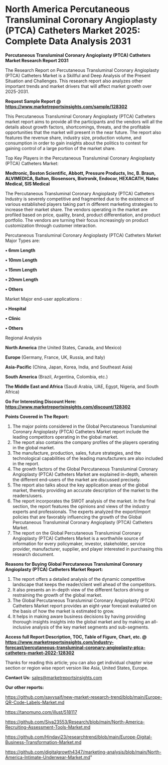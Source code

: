 # North America Percutaneous Transluminal Coronary Angioplasty (PTCA) Catheters Market 2025: Complete Data Analysis 2031

<strong>Percutaneous Transluminal Coronary Angioplasty (PTCA) Catheters Market Research Report 2031</strong>

The Research Report on Percutaneous Transluminal Coronary Angioplasty (PTCA) Catheters Market is a Skillful and Deep Analysis of the Present Situation and Challenges. This research report also analyzes other important trends and market drivers that will affect market growth over 2025-2031.

<strong>Request Sample Report @ <a href=https://www.marketreportsinsights.com/sample/128302>https://www.marketreportsinsights.com/sample/128302</a></strong>

This Percutaneous Transluminal Coronary Angioplasty (PTCA) Catheters market report aims to provide all the participants and the vendors will all the details about growth factors, shortcomings, threats, and the profitable opportunities that the market will present in the near future. The report also features the revenue share, industry size, production volume, and consumption in order to gain insights about the politics to contest for gaining control of a large portion of the market share.

Top Key Players in the Percutaneous Transluminal Coronary Angioplasty (PTCA) Catheters Market:

<strong>Medtronic, Boston Scientific, Abbott, Pressure Products, Inc, B. Braun, ALVIMEDICA, Balton, Biosensors, Biotronik, Endocor, HEXACATH, Natec Medical, SIS Medical</strong>

The Percutaneous Transluminal Coronary Angioplasty (PTCA) Catheters Industry is severely competitive and fragmented due to the existence of various established players taking part in different marketing strategies to increase their market share. The vendors operating in the market are profiled based on price, quality, brand, product differentiation, and product portfolio. The vendors are turning their focus increasingly on product customization through customer interaction.

Percutaneous Transluminal Coronary Angioplasty (PTCA) Catheters Market Major Types are:

<strong>• 6mm Length

• 10mm Length

• 15mm Length

• 20mm Length

• Others</strong>

Market Major end-user applications :

<strong>• Hospital

• Clinic

• Others</strong>

Regional Analysis

</u><strong><b>North America</b></strong> (the United States, Canada, and Mexico)

<strong><b>Europe </b></strong>(Germany, France, UK, Russia, and Italy)

<strong><b>Asia-Pacific</b></strong> (China, Japan, Korea, India, and Southeast Asia)

<strong><b>South America</b></strong> (Brazil, Argentina, Colombia, etc.)

<strong><b>The Middle East and Africa</b></strong> (Saudi Arabia, UAE, Egypt, Nigeria, and South Africa)

<strong>Go For Interesting Discount Here: <a href=https://www.marketreportsinsights.com/discount/128302>https://www.marketreportsinsights.com/discount/128302</a></strong>

<strong>Points Covered in The Report:</strong>
<ol>
  <li>The major points considered in the Global Percutaneous Transluminal Coronary Angioplasty (PTCA) Catheters Market report include the leading competitors operating in the global market.</li>
  <li>The report also contains the company profiles of the players operating in the global market.</li>
  <li>The manufacture, production, sales, future strategies, and the technological capabilities of the leading manufacturers are also included in the report.</li>
  <li>The growth factors of the Global Percutaneous Transluminal Coronary Angioplasty (PTCA) Catheters Market are explained in-depth, wherein the different end-users of the market are discussed precisely.</li>
  <li>The report also talks about the key application areas of the global market, thereby providing an accurate description of the market to the readers/users.</li>
  <li>The report incorporates the SWOT analysis of the market. In the final section, the report features the opinions and views of the industry experts and professionals. The experts analyzed the export/import policies that are favorably influencing the growth of the Global Percutaneous Transluminal Coronary Angioplasty (PTCA) Catheters Market.</li>
  <li>The report on the Global Percutaneous Transluminal Coronary Angioplasty (PTCA) Catheters Market is a worthwhile source of information for every policymaker, investor, stakeholder, service provider, manufacturer, supplier, and player interested in purchasing this research document.</li>
</ol>
<strong>Reasons for Buying Global Percutaneous Transluminal Coronary Angioplasty (PTCA) Catheters Market Report:</strong>

<ol>
  <li>The report offers a detailed analysis of the dynamic competitive landscape that keeps the reader/client well ahead of the competitors.</li>
  <li>It also presents an in-depth view of the different factors driving or restraining the growth of the global market.</li>
  <li>The Global Percutaneous Transluminal Coronary Angioplasty (PTCA) Catheters Market report provides an eight-year forecast evaluated on the basis of how the market is estimated to grow.</li>
  <li>It helps in making aware business decisions by having providing thorough insights insights into the global market and by making an all-inclusive analysis of the key market segments and sub-segments.</li>
</ol>
<strong>Access full Report Description, TOC, Table of Figure, Chart, etc. @ <a href=https://www.marketreportsinsights.com/industry-forecast/percutaneous-transluminal-coronary-angioplasty-ptca-catheters-market-2022-128302>https://www.marketreportsinsights.com/industry-forecast/percutaneous-transluminal-coronary-angioplasty-ptca-catheters-market-2022-128302</a></strong>


Thanks for reading this article; you can also get individual chapter wise section or region wise report version like Asia, United States, Europe.

<strong>Contact Us:</strong>
sales@marketreportsinsights.com

<strong>Our other reports:</strong>

<a href=https://github.com/sayysaif/new-market-research-trend/blob/main/Europe-QR-Code-Labels-Market.md>https://github.com/sayysaif/new-market-research-trend/blob/main/Europe-QR-Code-Labels-Market.md</a>

<a href=https://tanomuno.com/illust/518117>https://tanomuno.com/illust/518117</a>

<a href=https://github.com/Siya23553/Research/blob/main/North-America-Recruiting-Assessment-Tools-Market.md>https://github.com/Siya23553/Research/blob/main/North-America-Recruiting-Assessment-Tools-Market.md</a>

<a href=https://github.com/Hindavi23/researchtrend/blob/main/Europe-Digital-Business-Transformation-Market.md>https://github.com/Hindavi23/researchtrend/blob/main/Europe-Digital-Business-Transformation-Market.md</a>

<a href=https://github.com/digitalgrowth4347/marketing-analysis/blob/main/North-America-Intimate-Underwear-Market.md>https://github.com/digitalgrowth4347/marketing-analysis/blob/main/North-America-Intimate-Underwear-Market.md</a>"
